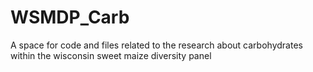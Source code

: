 # WSMDP_Carb
A space for code and files related to the research about carbohydrates within the wisconsin sweet maize diversity panel
